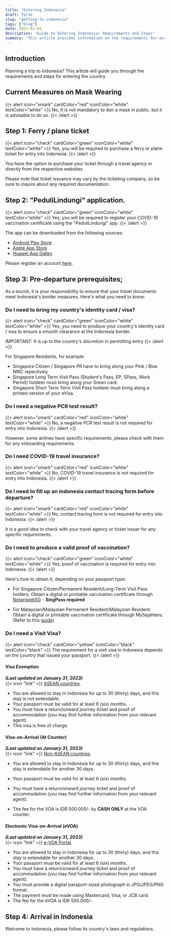 ```yaml
---
title: "Entering Indonesia"
draft: false
slug: "getting-to-indonesia"
tags: ["blog"]
date: 2023-02-01
description: "Guide to Entering Indonesia: Requirements and Steps"
summary: "This article provides information on the requirements for entering Indonesia, including steps for obtaining a ferry/plane ticket, downloading the PeduliLindungi app, and fulfilling pre-departure prerequisites such as proof of vaccination. Information on visit visas and arrival in Indonesia is also included."
---
```


## Introduction

Planning a trip to Indonesia? This article will guide you through the requirements and steps for entering the country.

## Current Measures on Mask Wearing

{{< alert icon="xmark" cardColor="red" iconColor="white" textColor="white" >}}
No, It is not mandatory to don a mask in public, but it is advisable to do so.
{{< /alert >}}

## Step 1: Ferry / plane ticket

{{< alert icon="check" cardColor="green" iconColor="white" textColor="white" >}}
Yes, you will be required to purchase a ferry or plane ticket for entry into Indonesia.
{{< /alert >}}

You have the option to purchase your ticket through a travel agency or directly from the respective websites. 

Please note that ticket issuance may vary by the ticketing company, so be sure to inquire about any required documentation.



## Step 2: "PeduliLindungi" application.

{{< alert icon="check" cardColor="green" iconColor="white" textColor="white" >}}
Yes, you will be required to register your COVID-19 vaccination certificate using the "PeduliLindungi" app.
{{< /alert >}}

The app can be downloaded from the following sources:

- [Android Play Store](http://bit.ly/Android-PL)
- [Apple App Store](https://apple.co/2K7TNj1)
- [Huawei App Galley](https://appgallery.huawei.com/#/app/C102542717)

Please register an account [here](https://www.pedulilindungi.id/register).

## Step 3: Pre-departure prerequisites;

As a tourist, it is your responsibility to ensure that your travel documents meet Indonesia's border measures. Here's what you need to know:

### Do I need to bring my country's identity card / visa?

{{< alert icon="check" cardColor="green" iconColor="white" textColor="white" >}}
Yes, you need to produce your country's identity card / visa to ensure a smooth clearance at the Indonesia border.

IMPORTANT: It is up to the country's discretion in permitting entry
{{< /alert >}} <br>

For Singapore Residents, for example:
- Singapore Citizen / Singapore PR have to bring along your Pink / Blue NRIC repectively
- Singapore Long Term Visit Pass (Student's Pass, EP, SPass, Work Permit) holdeer must bring along your Green card.
- Singapore Short Term Term Visit Pass holdeer must bring along a printed version of your eVisa.


### Do I need a negative PCR test result?

{{< alert icon="xmark" cardColor="red" iconColor="white" textColor="white" >}}
No, a negative PCR test result is not required for entry into Indonesia.
{{< /alert >}}

However, some airlines have specific requirements, please check with them for any onboarding requirements.

### Do I need COVID-19 travel insurance?

{{< alert icon="xmark" cardColor="red" iconColor="white" textColor="white" >}}
No, COVID-19 travel insurance is not required for entry into Indonesia. 
{{< /alert >}}

### Do I need to fill up an indonesia contact tracing form before departure?

{{< alert icon="xmark" cardColor="red" iconColor="white" textColor="white" >}}
No, contact tracing form is not required for entry into Indonesia. 
{{< /alert >}}

It is a good idea to check with your travel agency or ticket issuer for any specific requirements.

### Do I need to produce a valid proof of vaccination?

{{< alert icon="check" cardColor="green" iconColor="white" textColor="white" >}}
Yes, proof of vaccination is required for entry into Indonesia. 
{{< /alert >}}

Here's how to obtain it, depending on your passport type:

- For Singapore Citizen/Permanent Resident/Long-Term Visit Pass holders: Obtain a digital or printable vaccination certificate through [Notarise@SG](https://www.notarise.gov.sg/) - <b>SingPass required </b>

- For Malaysian/Malaysian Permanent Resident/Malaysian Resident: Obtain a digital or printable vaccination certificate through MySejahteru. (Refer to this [guide](https://www.techarp.com/software/vaccine-certificate-pdf-guide/))

### Do I need a Visit Visa?

{{< alert icon="check" cardColor="yellow" iconColor="black" textColor="black" >}}
The requirement for a visit visa in Indonesia depends on the country that issued your passport. 
{{< /alert >}}


#### Visa Exemption

<b><i>(Last updated on January 31, 2023)</i></b><br>
{{< icon "link" >}} [ASEAN countries](https://kemlu.go.id/singapore/en/pages/bebas_visa_kunjungan%28bvk%29/754/about-service#:~:text=FREE%20VISA%20FOR%20ASEAN%20TOURISTS%20(30%20DAYS%20ONLY)%3A). <br>

- You are allowed to stay in Indonesia for up to 30 (thirty) days, and this stay is not extendable.
- Your passport must be valid for at least 6 (six) months.
- You must have a return/onward journey ticket and proof of accommodation (you may find further information from your relevant agent).
- This visa is free of charge.


#### Visa-on-Arrival (At Counter)

<b><i>(Last updated on January 31, 2023)</i></b><br>
{{< icon "link" >}} [Non-ASEAN countries](https://kemlu.go.id/singapore/en/pages/voa/753/about-service). <br>


- You are allowed to stay in Indonesia for up to 30 (thirty) days, and this stay is extendable for another 30 days.
- Your passport must be valid for at least 6 (six) months.
- You must have a return/onward journey ticket and proof of accommodation (you may find further information from your relevant agent).

- The fee for the VOA is IDR 500.000/- by **CASH ONLY** at the VOA counter.

#### Electronic Visa-on-Arrival (eVOA)

<b><i>(Last updated on January 31, 2023)</i></b><br>
{{< icon "link" >}} [e-VOA Portal](https://molina.imigrasi.go.id/#e-voa). <br>

- You are allowed to stay in Indonesia for up to 30 (thirty) days, and this stay is extendable for another 30 days.
- Your passport must be valid for at least 6 (six) months.
- You must have a return/onward journey ticket and proof of accommodation (you may find further information from your relevant agent).
- You must provide a digital passport-sized photograph in JPG/JPEG/PNG format.
- The payment must be made using Mastercard, Visa, or JCB card.
- The fee for the eVOA is IDR 500.000/-

## Step 4: Arrival in Indonesia

Welcome to indonesia, please follow its country's laws and regulations.



